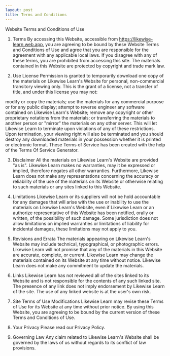 ```yaml
---
layout: post
title: Terms and Conditions
---
```


Website Terms and Conditions of Use
1. Terms
By accessing this Website, accessible from https://likewise-learn.web.app, you are agreeing to be bound by these Website Terms and Conditions of Use and agree that you are responsible for the agreement with any applicable local laws. If you disagree with any of these terms, you are prohibited from accessing this site. The materials contained in this Website are protected by copyright and trade mark law.

2. Use License
Permission is granted to temporarily download one copy of the materials on Likewise Learn's Website for personal, non-commercial transitory viewing only. This is the grant of a license, not a transfer of title, and under this license you may not:

modify or copy the materials;
use the materials for any commercial purpose or for any public display;
attempt to reverse engineer any software contained on Likewise Learn's Website;
remove any copyright or other proprietary notations from the materials; or
transferring the materials to another person or "mirror" the materials on any other server.
This will let Likewise Learn to terminate upon violations of any of these restrictions. Upon termination, your viewing right will also be terminated and you should destroy any downloaded materials in your possession whether it is printed or electronic format. These Terms of Service has been created with the help of the Terms Of Service Generator.

3. Disclaimer
All the materials on Likewise Learn's Website are provided "as is". Likewise Learn makes no warranties, may it be expressed or implied, therefore negates all other warranties. Furthermore, Likewise Learn does not make any representations concerning the accuracy or reliability of the use of the materials on its Website or otherwise relating to such materials or any sites linked to this Website.

4. Limitations
Likewise Learn or its suppliers will not be hold accountable for any damages that will arise with the use or inability to use the materials on Likewise Learn's Website, even if Likewise Learn or an authorize representative of this Website has been notified, orally or written, of the possibility of such damage. Some jurisdiction does not allow limitations on implied warranties or limitations of liability for incidental damages, these limitations may not apply to you.

5. Revisions and Errata
The materials appearing on Likewise Learn's Website may include technical, typographical, or photographic errors. Likewise Learn will not promise that any of the materials in this Website are accurate, complete, or current. Likewise Learn may change the materials contained on its Website at any time without notice. Likewise Learn does not make any commitment to update the materials.

6. Links
Likewise Learn has not reviewed all of the sites linked to its Website and is not responsible for the contents of any such linked site. The presence of any link does not imply endorsement by Likewise Learn of the site. The use of any linked website is at the user's own risk.

7. Site Terms of Use Modifications
Likewise Learn may revise these Terms of Use for its Website at any time without prior notice. By using this Website, you are agreeing to be bound by the current version of these Terms and Conditions of Use.

8. Your Privacy
Please read our Privacy Policy.

9. Governing Law
Any claim related to Likewise Learn's Website shall be governed by the laws of us without regards to its conflict of law provisions.